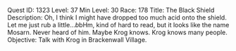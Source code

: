 Quest ID: 1323
Level: 37
Min Level: 30
Race: 178
Title: The Black Shield
Description: Oh, I think I might have dropped too much acid onto the shield. Let me just rub a little...$b$bHm, kind of hard to read, but it looks like the name Mosarn. Never heard of him. Maybe Krog knows. Krog knows many people.
Objective: Talk with Krog in Brackenwall Village.
